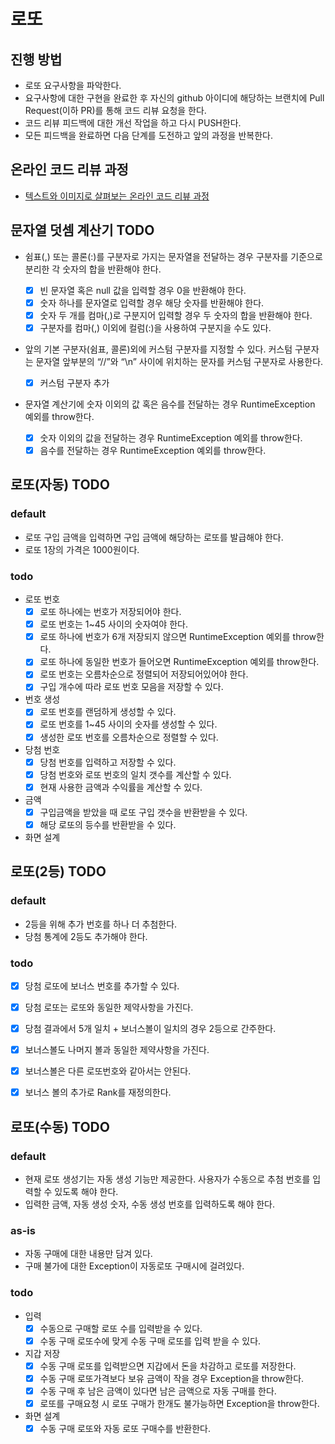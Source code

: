 # 로또
## 진행 방법
* 로또 요구사항을 파악한다.
* 요구사항에 대한 구현을 완료한 후 자신의 github 아이디에 해당하는 브랜치에 Pull Request(이하 PR)를 통해 코드 리뷰 요청을 한다.
* 코드 리뷰 피드백에 대한 개선 작업을 하고 다시 PUSH한다.
* 모든 피드백을 완료하면 다음 단계를 도전하고 앞의 과정을 반복한다.

## 온라인 코드 리뷰 과정
* [텍스트와 이미지로 살펴보는 온라인 코드 리뷰 과정](https://github.com/next-step/nextstep-docs/tree/master/codereview)

## 문자열 덧셈 계산기 TODO
- 쉼표(,) 또는 콜론(:)를 구분자로 가지는 문자열을 전달하는 경우 구분자를 기준으로 분리한 각 숫자의 합을 반환해야 한다.

  - [x] 빈 문자열 혹은 null 값을 입력할 경우 0을 반환해야 한다.
  - [x] 숫자 하나를 문자열로 입력할 경우 해당 숫자를 반환해야 한다.
  - [x] 숫자 두 개를 컴마(,)로 구분지어 입력할 경우 두 숫자의 합을 반환해야 한다.
  - [x] 구분자를 컴마(,) 이외에 컬럼(:)을 사용하여 구분지을 수도 있다.

- 앞의 기본 구분자(쉼표, 콜론)외에 커스텀 구분자를 지정할 수 있다. 커스텀 구분자는 문자열 앞부분의 “//”와 “\n” 사이에 위치하는 문자를 커스텀 구분자로 사용한다.

  - [x] 커스텀 구분자 추가

- 문자열 계산기에 숫자 이외의 값 혹은 음수를 전달하는 경우 RuntimeException 예외를 throw한다.

  - [x] 숫자 이외의 값을 전달하는 경우 RuntimeException 예외를 throw한다.
  - [x] 음수를 전달하는 경우 RuntimeException 예외를 throw한다.

## 로또(자동) TODO
### default
- 로또 구입 금액을 입력하면 구입 금액에 해당하는 로또를 발급해야 한다.
- 로또 1장의 가격은 1000원이다.

### todo
- 로또 번호
  - [x] 로또 하나에는 번호가 저장되어야 한다.
  - [x] 로또 번호는 1~45 사이의 숫자여야 한다.
  - [x] 로또 하나에 번호가 6개 저장되지 않으면 RuntimeException 예외를 throw한다.
  - [x] 로또 하나에 동일한 번호가 들어오면 RuntimeException 예외를 throw한다.
  - [x] 로또 번호는 오름차순으로 정렬되어 저장되어있어야 한다.
  - [x] 구입 개수에 따라 로또 번호 모음을 저장할 수 있다.

- 번호 생성
  - [x] 로또 번호를 랜덤하게 생성할 수 있다.
  - [x] 로또 번호를 1~45 사이의 숫자를 생성할 수 있다. 
  - [x] 생성한 로또 번호를 오름차순으로 정렬할 수 있다.

- 당첨 번호
  - [x] 당첨 번호를 입력하고 저장할 수 있다.
  - [x] 당첨 번호와 로또 번호의 일치 갯수를 계산할 수 있다.
  - [x] 현재 사용한 금액과 수익률을 계산할 수 있다.

- 금액
  - [x] 구입금액을 받았을 때 로또 구입 갯수을 반환받을 수 있다.
  - [x] 해당 로또의 등수를 반환받을 수 있다.

- 화면 설계

## 로또(2등) TODO
### default
- 2등을 위해 추가 번호를 하나 더 추첨한다.
- 당첨 통계에 2등도 추가해야 한다.

### todo

- [x] 당첨 로또에 보너스 번호를 추가할 수 있다.
- [x] 당첨 로또는 로또와 동일한 제약사항을 가진다.

- [x] 당첨 결과에서 5개 일치 + 보너스볼이 일치의 경우 2등으로 간주한다.
- [x] 보너스볼도 나머지 볼과 동일한 제약사항을 가진다.
- [x] 보너스볼은 다른 로또번호와 같아서는 안된다.

- [x] 보너스 볼의 추가로 Rank를 재정의한다.

## 로또(수동) TODO
### default
- 현재 로또 생성기는 자동 생성 기능만 제공한다. 사용자가 수동으로 추첨 번호를 입력할 수 있도록 해야 한다.
- 입력한 금액, 자동 생성 숫자, 수동 생성 번호를 입력하도록 해야 한다.

### as-is

- 자동 구매에 대한 내용만 담겨 있다.
- 구매 불가에 대한 Exception이 자동로또 구매시에 걸려있다.

### todo

- 입력
  - [x] 수동으로 구매할 로또 수를 입력받을 수 있다.
  - [x] 수동 구매 로또수에 맞게 수동 구매 로또를 입력 받을 수 있다.
- 지갑 저장
  - [x] 수동 구매 로또를 입력받으면 지갑에서 돈을 차감하고 로또를 저장한다.
  - [x] 수동 구매 로또가격보다 보유 금액이 작을 경우 Exception을 throw한다.
  - [x] 수동 구매 후 남은 금액이 있다면 남은 금액으로 자동 구매를 한다.
  - [x] 로또를 구매요청 시 로또 구매가 한개도 불가능하면 Exception을 throw한다.
- 화면 설계
  - [x] 수동 구매 로또와 자동 로또 구매수를 반환한다.
